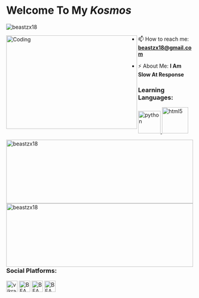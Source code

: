 # Welcome To My <i>Kosmos</i> 

<p align="left"> <img src="https://komarev.com/ghpvc/?username=beastzx18&label=Profile%20views&color=00bdff&style=plastic" alt="beastzx18" /></p>

<img align="left" alt="Coding" width="350" height = "250" src="https://i.pinimg.com/originals/45/d1/db/45d1db2f2af39c5c53a43af6ee935079.gif">



- 📫 How to reach me: **beastzx18@gmail.com**

- ⚡ About Me: **I Am Slow At Response**


<h3 align="left">Learning Languages:</h3>

<p align="left">
<a href="https://www.python.org" target="_blank"> <img src="https://i.ibb.co/hsfjtKH/1622523326120.png" alt="python" width="60" height="60"/> </a>
<a href="https://www.w3.org/html/" target="_blank"> <img src="https://i.ibb.co/ZVWP70N/1622523565398.png" alt="html5" width="70" height="70"/> </a> 
</p>

<p><img align="left" width = "500" height = "170" src="https://github-readme-stats.vercel.app/api/top-langs?username=beastzx18&show_icons=true&locale=en&layout=compact" alt="beastzx18"/></p>
<p><img align="left" width = "500" height = "170" src="https://github-readme-stats.vercel.app/api?username=beastzx18&show_icons=true&locale=en" alt="beastzx18"/></p>

<h3 align="left">Social Platforms:</h3>

<p align="left">
<a href="https://twitter.com/vikram_v18" target="blank"><img align="center" src="https://telegra.ph/file/6460afe8d42f7289f1eea.jpg" alt="vikramv18" height="30" width="30" /></a> 
<a href="https://www.instagram.com/beastzx18/" target="blank"><img align="center" src="https://telegra.ph/file/5c69561d92e8bc072cd59.jpg" alt="BEAST" height="30" width="30" /></a>
<a href="https://youtube.com/channel/UCj4VHllQLeQTJ-fpqT1QljQ" target="blank"><img align="center" src="https://telegra.ph/file/40997ce8a1cc371e24767.jpg" alt="BEAST" height="30" width="30" /></a>
<a href="https://beastzx18@gmail.com"target="blank"><img align="center" src="https://telegra.ph/file/96601bf754b54f3bb2ff8.jpg"  alt="BEAST" height="30" width="30" /></a>
</p>


